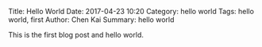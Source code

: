Title: Hello World
Date: 2017-04-23 10:20
Category: hello world
Tags: hello world, first
Author: Chen Kai
Summary: hello world

This is the first blog post and hello world.
